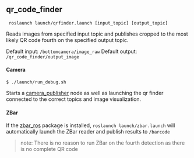 ## qr_code_finder
`` roslaunch launch/qrfinder.launch [input_topic] [output_topic]``

Reads images from specified input topic and publishes cropped to the most likely QR code fourth on the specified output topic.

Default input: `/bottomcamera/image_raw`
Default output: `/qr_code_finder/output_image`




#### Camera 
`` $ ./launch/run_debug.sh ``

Starts a [camera_publisher](https://github.com/AscendNTNU/camera_publisher) node as well as launching the qr finder connected to the correct topics and image visualization.


#### ZBar
If the [zbar_ros](https://github.com/ros-drivers/zbar_ros) package is installed, `roslaunch launch/zbar.launch` will automatically launch the ZBar reader and publish results to `/barcode`

>note: There is no reason to run ZBar on the fourth detection as there is no complete QR code
